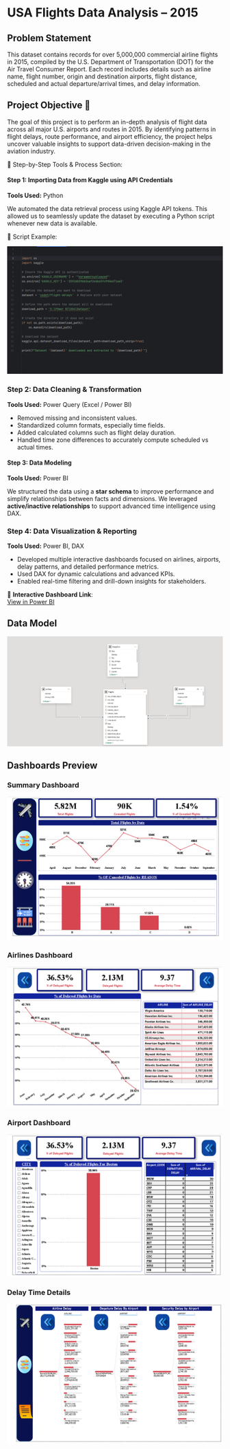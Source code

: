 # USA Flights Data Analysis – 2015

## Problem Statement

This dataset contains records for over 5,000,000 commercial airline flights in 2015, compiled by the U.S. Department of Transportation (DOT) for the Air Travel Consumer Report. Each record includes details such as airline name, flight number, origin and destination airports, flight distance, scheduled and actual departure/arrival times, and delay information.

## Project Objective 🎯

The goal of this project is to perform an in-depth analysis of flight data across all major U.S. airports and routes in 2015. By identifying patterns in flight delays, route performance, and airport efficiency, the project helps uncover valuable insights to support data-driven decision-making in the aviation industry.


🧰 Step-by-Step Tools & Process Section:

#### Step 1: Importing Data from Kaggle using API Credentials

**Tools Used:** Python

We automated the data retrieval process using Kaggle API tokens. This allowed us to seamlessly update the dataset by executing a Python script whenever new data is available.

📌 Script Example:

![Kaggle Python Script](https://github.com/esraamorsy131/USA-Flights-Projects/blob/main/Python%20Script.PNG)

    
  
### Step 2: Data Cleaning & Transformation

**Tools Used:** Power Query (Excel / Power BI)

- Removed missing and inconsistent values.
- Standardized column formats, especially time fields.
- Added calculated columns such as flight delay duration.
- Handled time zone differences to accurately compute scheduled vs actual times.

#### Step 3: Data Modeling

**Tools Used:** Power BI

We structured the data using a **star schema** to improve performance and simplify relationships between facts and dimensions. We leveraged **active/inactive relationships** to support advanced time intelligence using DAX.

### Step 4: Data Visualization & Reporting

**Tools Used:** Power BI, DAX

- Developed multiple interactive dashboards focused on airlines, airports, delay patterns, and detailed performance metrics.
- Used DAX for dynamic calculations and advanced KPIs.
- Enabled real-time filtering and drill-down insights for stakeholders.

🔗 **Interactive Dashboard Link**:  
[View in Power BI](https://app.powerbi.com/groups/02b66986-42c9-4a1b-9090-459956b4a268/reports/b384ba17-77f3-4372-a08f-0c1cd35f0e9a/78a3a69cbbbe6b3e3d6d?experience=power-bi)



## Data Model

![Data Model](https://github.com/esraamorsy131/USA-Flights-Projects/blob/main/Model%20Diagram.PNG)

## Dashboards Preview

### Summary Dashboard  
![Summary](https://github.com/esraamorsy131/USA-Flights-Projects/blob/main/Summary%20Dashboard.PNG)

### Airlines Dashboard  
![Airlines](https://github.com/esraamorsy131/USA-Flights-Projects/blob/main/Airlines%20Dahboard.PNG)

### Airport Dashboard  
![Airports](https://github.com/esraamorsy131/USA-Flights-Projects/blob/main/Airport%20Dahboard.PNG)

### Delay Time Details  
![Delays](https://github.com/esraamorsy131/USA-Flights-Projects/blob/main/Detailed%20Delay%20Time%20Dashboard.PNG)


